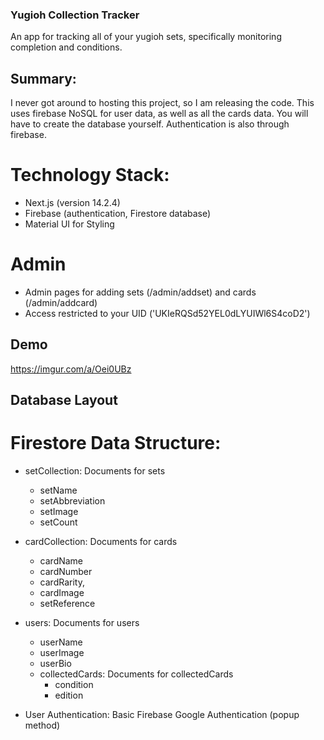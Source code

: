 ### Yugioh Collection Tracker

An app for tracking all of your yugioh sets, specifically monitoring completion and conditions.

## Summary:

I never got around to hosting this project, so I am releasing the code. 
This uses firebase NoSQL for user data, as well as all the cards data. You will have to create the database yourself. 
Authentication is also through firebase.

# Technology Stack:

- Next.js (version 14.2.4)
- Firebase (authentication, Firestore database)	  
- Material UI for Styling

# Admin

- Admin pages for adding sets (/admin/addset) and cards (/admin/addcard)
- Access restricted to your UID ('UKIeRQSd52YEL0dLYUIWl6S4coD2')


## Demo
https://imgur.com/a/Oei0UBz

## Database Layout

# Firestore Data Structure:

- setCollection: Documents for sets 
    - setName
    - setAbbreviation
    - setImage
    - setCount

- cardCollection: Documents for cards
    - cardName
    - cardNumber
    - cardRarity,
    - cardImage
    - setReference

- users: Documents for users
    - userName
    - userImage
    - userBio
    - collectedCards: Documents for collectedCards
        - condition
        - edition

 - User Authentication: Basic Firebase Google Authentication (popup method)
